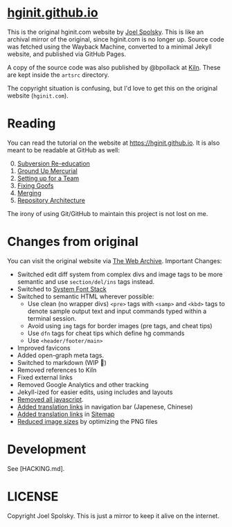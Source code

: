 # [hginit.github.io](https://hginit.github.io)

This is the original hginit.com website by [Joel Spolsky](https://www.joelonsoftware.com/). This is like an archival mirror of the original, since hginit.com is no longer up. Source code was fetched using the Wayback Machine, converted to a minimal Jekyll website, and published via GitHub Pages.

A copy of the source code was also published by @bpollack at [Kiln](https://developers.kilnhg.com/Code/Kiln/HgInit/HgInit). These are kept inside the `artsrc` directory.

The copyright situation is confusing, but I'd love to get this on the original website (`hginit.com`).

# Reading

You can read the tutorial on the website at <https://hginit.github.io>. It is also meant to be readable at GitHub as well:

0. [Subversion Re-education](00.md)
1. [Ground Up Mercurial](01.md)
2. [Setting up for a Team](02.md)
3. [Fixing Goofs](03.md)
4. [Merging](04.md)
4. [Repository Architecture](05.md)

The irony of using Git/GitHub to maintain this project is not lost on me.

# Changes from original

You can visit the original website via [The Web Archive](https://web.archive.org/web/20180926172759/http://hginit.com/). Important Changes:

- Switched edit diff system from complex divs and image tags to be more semantic and use `section/del/ins` tags instead.
- Switched to [System Font Stack](https://systemfontstack.com/)
- Switched to semantic HTML wherever possible:
  - Use clean (no wrapper divs) `<pre>` tags with `<samp>` and `<kbd>` tags to denote
    sample output text and input commands typed within a terminal session.
  - Avoid using `img` tags for border images (pre tags, and cheat tips)
  - Use `dfn` tags for cheat tips which define hg commands
  - Use `<header/footer/main>`
- Improved favicons
- Added open-graph meta tags.
- Switched to markdown (WIP 🚧)
- Removed references to Kiln
- Fixed external links
- Removed Google Analytics and other tracking
- Jekyll-ized for easier edits, using includes and layouts
- [Removed all javascript](https://github.com/hginit/hginit.github.io/commit/9224bd8dc466ea264c9c275343509f2bfd2e5325).
- [Added translation links](https://github.com/hginit/hginit.github.io/commit/2a7d7ab1db0935c1ad7ac12d225cd7cedb36a778) in navigation bar (Japenese, Chinese)
- [Added translation links](https://github.com/hginit/hginit.github.io/commit/7910cb82eff9dc32c74227ca22f80db72ecff15d) in [Sitemap](https://hginit.github.io/sitemap.xml)
- [Reduced image sizes](https://github.com/hginit/hginit.github.io/commit/af01f5252abe904136e7252e9e519d1f4804554a) by optimizing the PNG files

# Development

See [HACKING.md].

# LICENSE

Copyright Joel Spolsky. This is just a mirror to keep it alive on the internet.

